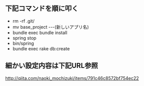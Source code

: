 ## 下記コマンドを順に叩く
- rm -rf .git/
- mv base_project ---(新しいアプリ名)
- bundle exec bundle install
- spring stop
- bin/spring
- bundle exec rake db:create
## 細かい設定内容は下記URL参照
http://qiita.com/naoki_mochizuki/items/791c46c8572bf754ec22
